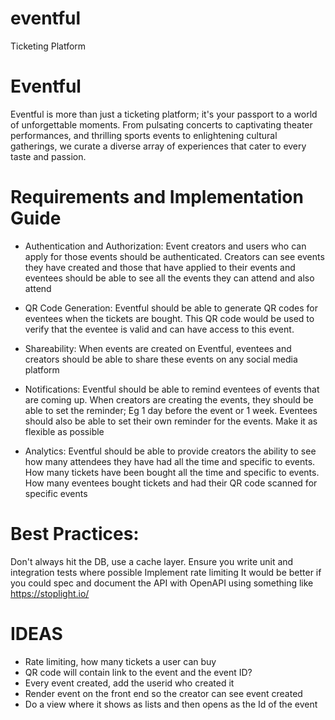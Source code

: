 # eventful

Ticketing Platform

# Eventful

Eventful is more than just a ticketing platform; it's your passport to a world of unforgettable moments. From pulsating concerts to captivating theater performances, and thrilling sports events to enlightening cultural gatherings, we curate a diverse array of experiences that cater to every taste and passion.

# Requirements and Implementation Guide
- Authentication and Authorization: Event creators and users who can apply for those events should be authenticated. Creators can see events they have created and those that have applied to their events and eventees should be able to see all the events they can attend and also attend

- QR Code Generation: Eventful should be able to generate QR codes for eventees when the tickets are bought. This QR code would be used to verify that the eventee is valid and can have access to this event.

- Shareability: When events are created on Eventful, eventees and creators should be able to share these events on any social media platform

- Notifications: Eventful should be able to remind eventees of events that are coming up. When creators are creating the events, they should be able to set the reminder; Eg 1 day before the event or 1 week. Eventees should also be able to set their own reminder for the events. Make it as flexible as possible

- Analytics: Eventful should be able to provide creators the ability to see how many attendees they have had all the time and specific to events. How many tickets have been bought all the time and specific to events. How many eventees bought tickets and had their QR code scanned for specific events

# Best Practices:
Don't always hit the DB, use a cache layer.
Ensure you write unit and integration tests where possible
Implement rate limiting
It would be better if you could spec and document the API with OpenAPI using something like https://stoplight.io/



# IDEAS 
- Rate limiting, how many tickets a user can buy 
- QR code will contain link to the event and the event ID?
- Every event created, add the userid who created it 
- Render event on the front end so the creator can see event created
- Do a view where it shows as lists and then opens as the Id of the event